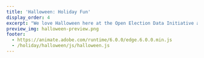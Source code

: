 ```yaml
---
title: 'Halloween: Holiday Fun'
display_order: 4
excerpt: "We love Halloween here at the Open Election Data Initiative and we couldn't agree if the robot should be a People's Alliance for Credible Elections Election Observer, a judge, a surgeon, or batman. So now you get to decide. Pick a costume for the robot and help him celebrate!"
preview_img: halloween-preview.png
footer:
  - https://animate.adobe.com/runtime/6.0.0/edge.6.0.0.min.js
  - /holiday/halloween/js/halloween.js
---
```


<style>
  .edgeLoad-EDGE-505062197 { visibility:hidden; }
  .page { min-height: 800px; }
</style>
<!--Adobe Edge Runtime End-->

<div id="Stage" class="EDGE-505062197">
	</div>
